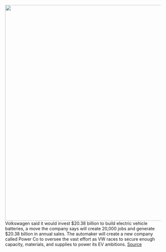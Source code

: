 <img src='https://cdn.vox-cdn.com/thumbor/px5JReCILPN8F_JUX4W7jFhuXKU=/0x0:4096x2731/1200x800/filters:focal(1721x1039:2375x1693)/cdn.vox-cdn.com/uploads/chorus_image/image/71056418/DB2022FA00087_large.0.jpg' width='700px' /><br/>
Volkswagen said it would invest $20.38 billion to build electric vehicle batteries, a move the company says will create 20,000 jobs and generate $20.38 billion in annual sales. The automaker will create a new company called Power Co to oversee the vast effort as VW races to secure enough capacity, materials, and supplies to power its EV ambitions.
<a href='https://www.theverge.com/2022/7/7/23198203/volkswagen-ev-battery-factory-power-co-investment'> Source <a/>